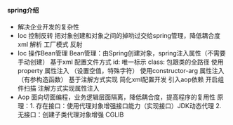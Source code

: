 #### spring介绍
- 解决企业开发的复杂性
- Ioc 控制反转
    把对象创建和对象之间的掉哟过交给spring管理，降低耦合度
    xml 解析
    工厂模式
    反射
- Ioc 操作Bean管理
    Bean管理：由Spring创建对象，spring注入属性（不需要手动创建）
    基于xml 配置文件方式
        id: 唯一标示
        class: 包跟类的全路径
        使用property 属性注入 （设置空值，特殊字符）
        使用constructor-arg 属性注入（有参构造函数）
    基于注解方式实现
        简化xml配置开发
        引入aop依赖
        开启组件扫描
        注解方式实现属性注入
- Aop 
    面向切面编程，业务逻辑层面隔离，降低耦合度，提高程序的复用性
    原理：1. 存在接口：使用代理对象增强接口能力（实现接口）JDK动态代理
         2. 无接口：创建子类代理对象增强 CGLIB

